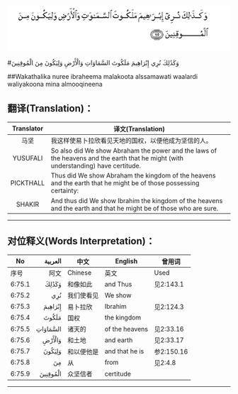 ![006:075](images/006_075.gif)

#وَكَذَٰلِكَ نُرِي إِبْرَاهِيمَ مَلَكُوتَ السَّمَاوَاتِ وَالْأَرْضِ وَلِيَكُونَ مِنَ الْمُوقِنِينَ 

##Wakathalika nuree ibraheema malakoota alssamawati waalardi waliyakoona mina almooqineena 

## 翻译(Translation)：

| Translator | 译文(Translation)                                            |
| :--------: | ------------------------------------------------------------ |
|    马坚    | 我这样使易卜拉欣看见天地的国权，以便他成为坚信的人。         |
|  YUSUFALI  | So also did We show Abraham the power and the laws of the heavens and the earth that he might (with understanding) have certitude. |
| PICKTHALL  | Thus did We show Abraham the kingdom of the heavens and the earth that he might be of those possessing certainty: |
|   SHAKIR   | And thus did We show Ibrahim the kingdom of the heavens and the earth and that he might be of those who are sure. |

---

## 对位释义(Words Interpretation)：

| No   | العربية | 中文    | English | 曾用词 |
| ---- | ------: | ------- | ------- | ------ |
| 序号 |    阿文 | Chinese | 英文    | Used   |
| 6:75.1 | وَكَذَٰلِكَ    | 和像如此   | and Thus       | 见2:143.1  |
| 6:75.2 | نُرِي      | 我们使看见 | We show        |            |
| 6:75.3 | إِبْرَاهِيمَ  | 易卜拉欣   | Ibrahim        | 见2:124.3  |
| 6:75.4 | مَلَكُوتَ    | 国权       | the kingdom    |            |
| 6:75.5 | السَّمَاوَاتِ | 诸天的     | of the heavens | 见2:33.16  |
| 6:75.6 | وَالْأَرْضِ   | 和土地     | and earth      | 见2:33.17  |
| 6:75.7 | وَلِيَكُونَ   | 和以便他是 | and that he is | 参2:150.16 |
| 6:75.8 | مِنَ       | 从         | from           | 见2:4.8    |
| 6:75.9 | الْمُوقِنِينَ | 众坚信者   | certitude      |            |

---
